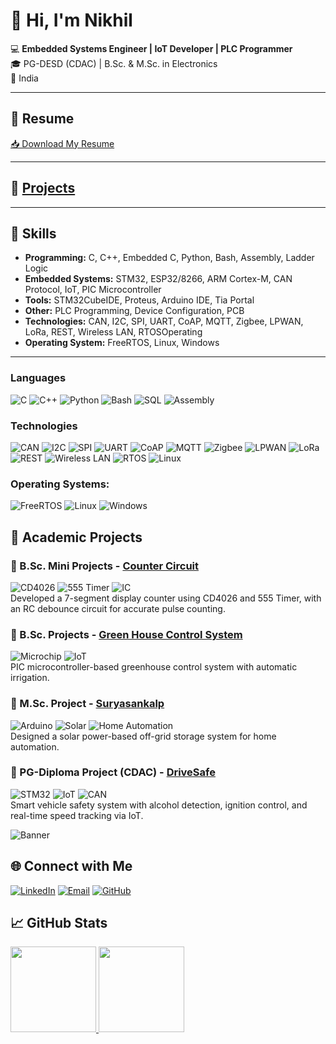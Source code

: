 # 👋 Hi, I'm Nikhil
💻 **Embedded Systems Engineer | IoT Developer | PLC Programmer**  
🎓 PG-DESD (CDAC) | B.Sc. & M.Sc. in Electronics  
📍 India

---

## 📄 Resume
[📥 Download My Resume](https://github.com/niikhilkavate/niikhilkavate/raw/main/NikhilResume.pdf)  

---

## 📄 [Projects](#bottom)

---

## 🚀 Skills
- **Programming:** C, C++, Embedded C, Python, Bash, Assembly, Ladder Logic
- **Embedded Systems:** STM32, ESP32/8266, ARM Cortex-M, CAN Protocol, IoT, PIC Microcontroller
- **Tools:** STM32CubeIDE, Proteus, Arduino IDE, Tia Portal
- **Other:** PLC Programming, Device Configuration, PCB
- **Technologies:** CAN, I2C, SPI, UART, CoAP, MQTT, Zigbee,
LPWAN, LoRa, REST, Wireless LAN, RTOSOperating
- **Operating System:** FreeRTOS, Linux, Windows

---


### Languages

![C](https://img.shields.io/badge/-C-000?&logo=C)
![C++](https://img.shields.io/badge/-C++-000?&logo=C%2B%2B&logoColor=00599C)
![Python](https://img.shields.io/badge/-Python-000?&logo=Python)
![Bash](https://img.shields.io/badge/-Bash-000?&logo=gnu-bash&logoColor=white)
![SQL](https://img.shields.io/badge/-SQL-000?&logo=MySQL&logoColor=white)
![Assembly](https://img.shields.io/badge/-Assembly-000?&logo=asm)


### Technologies

![CAN](https://img.shields.io/badge/-CAN-000?&logoColor=white)
![I2C](https://img.shields.io/badge/-I²C-000?&logoColor=white)
![SPI](https://img.shields.io/badge/-SPI-000?&logoColor=white)
![UART](https://img.shields.io/badge/-UART-000?&logoColor=white)
![CoAP](https://img.shields.io/badge/-CoAP-000?&logoColor=white)
![MQTT](https://img.shields.io/badge/-MQTT-000?&logo=eclipse-mosquitto&logoColor=white)
![Zigbee](https://img.shields.io/badge/-Zigbee-000?&logo=zigbee&logoColor=white)
![LPWAN](https://img.shields.io/badge/-LPWAN-000?&logoColor=white)
![LoRa](https://img.shields.io/badge/-LoRa-000?&logo=semtech&logoColor=white)
![REST](https://img.shields.io/badge/-REST-000?&logo=fastapi&logoColor=white)
![Wireless LAN](https://img.shields.io/badge/-Wireless%20LAN-000?&logo=wifi&logoColor=white)
![RTOS](https://img.shields.io/badge/-RTOS-000?&logoColor=white)
![Linux](https://img.shields.io/badge/-Linux-000?&logo=Linux)


### Operating Systems:

![FreeRTOS](https://img.shields.io/badge/-FreeRTOS-000?&logoColor=white)
![Linux](https://img.shields.io/badge/-Linux-000?&logo=linux&logoColor=white)
![Windows](https://img.shields.io/badge/-Windows-000?&logo=microsoft&logoColor=white)


## 📂 Academic Projects
### 🔹 B.Sc. Mini Projects - [Counter Circuit](https://github.com/niikhilkavate/BSC-Electronics-Mini-Project)
![CD4026](https://img.shields.io/badge/CD4026-000?&logoColor=white) ![555 Timer](https://img.shields.io/badge/555%20Timer-000?&logoColor=white) ![IC](https://img.shields.io/badge/IC-000?&logo=electronics&logoColor=white)  
Developed a 7-segment display counter using CD4026 and 555 Timer, with an RC debounce circuit for accurate pulse counting.

### 🔹 B.Sc. Projects - [Green House Control System](https://github.com/niikhilkavate/BSC-Electronics-Project)
![Microchip](https://img.shields.io/badge/PIC-000?&logo=microchip&logoColor=white) ![IoT](https://img.shields.io/badge/IoT-000?&logo=internet-of-things&logoColor=white)  
PIC microcontroller-based greenhouse control system with automatic irrigation.

### 🔹 M.Sc. Project - [Suryasankalp](https://github.com/niikhilkavate/MSC-Electronics-Project)
![Arduino](https://img.shields.io/badge/Arduino-000?&logo=arduino&logoColor=white) ![Solar](https://img.shields.io/badge/Solar-000?&logoColor=white) ![Home Automation](https://img.shields.io/badge/Home%20Automation-000?&logoColor=white)  
Designed a solar power-based off-grid storage system for home automation.

### 🔹 PG-Diploma Project (CDAC) - [DriveSafe](https://github.com/niikhilkavate/PGDiploma-Electronics-Project)
![STM32](https://img.shields.io/badge/STM32-000?&logo=stmicroelectronics&logoColor=white) ![IoT](https://img.shields.io/badge/IoT-000?&logo=internet-of-things&logoColor=white) ![CAN](https://img.shields.io/badge/CAN-000?&logoColor=white)  
Smart vehicle safety system with alcohol detection, ignition control, and real-time speed tracking via IoT.

![Banner](./nikhil.gif)
## 🌐 Connect with Me
[![LinkedIn](https://img.shields.io/badge/LinkedIn-blue?logo=linkedin&logoColor=white)]([https://www.linkedin.com/in/yourprofile](https://www.linkedin.com/in/nikhil-kavate-7b7bb3263/))  [![Email](https://img.shields.io/badge/Email-red?logo=gmail&logoColor=white)](mailto:nikhilkavate@gmail.com)  [![GitHub](https://img.shields.io/badge/GitHub-black?logo=github&logoColor=white)](https://github.com/yourusername)



## 📈 GitHub Stats
<a href="https://niikhilkavate.github.io/">
  <img height="137px" src="https://github-readme-stats.vercel.app/api?username=niikhilkavate&hide_title=true&hide_border=true&show_icons=true&include_all_commits=true&count_private=true&line_height=21&text_color=000&icon_color=000&bg_color=0,ea6161,ffc64d,fffc4d,52fa5a&theme=graywhite" />
  <img height="137px" src="https://github-readme-stats.vercel.app/api/top-langs/?username=niikhilkavate&hide=html&hide_title=true&hide_border=true&layout=compact&langs_count=6&text_color=000&icon_color=fff&bg_color=0,52fa5a,4dfcff,c64dff&theme=graywhite" />
</a>




